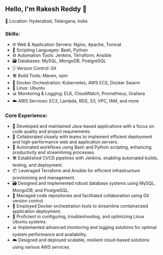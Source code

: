 ## Hello, I'm Rakesh Reddy 👋
📍 Location: Hyderabad, Telangana, India

### Skills:
- 🌐 Web & Application Servers: Nginx, Apache, Tomcat
- 🐍 Scripting Languages: Bash, Python
- ⚙️ Automation Tools: Jenkins, Terraform, Ansible
- 🗃️ Databases: MySQL, MongoDB, PostgreSQL
- 🗄️ Version Control: Git
- 🛠️ Build Tools: Maven, npm
- 🐳 Docker Orchestration: Kubernetes, AWS ECS, Docker Swarm
- 🐧 Linux: Ubuntu
- 📊 Monitoring & Logging: ELK, CloudWatch, Prometheus, Grafana
- ☁️ AWS Services: EC2, Lambda, RDS, S3, VPC, IAM, and more

### Core Experience:
- 🚀 Developed and maintained Java-based applications with a focus on code quality and project requirements.
- 👥 Collaborated closely with teams to implement efficient deployment and high-performance web and application servers.
- 🔄 Automated workflows using Bash and Python scripting, enhancing productivity and streamlining processes.
- 🛠️ Established CI/CD pipelines with Jenkins, enabling automated builds, testing, and deployment.
- 📦 Leveraged Terraform and Ansible for efficient infrastructure provisioning and management.
- 🗃️ Designed and implemented robust database systems using MySQL, MongoDB, and PostgreSQL.
- 📜 Managed code repositories and facilitated collaboration using Git version control.
- 🐳 Employed Docker orchestration tools to streamline containerized application deployment.
- 🐧 Proficient in configuring, troubleshooting, and optimizing Linux Ubuntu systems.
- 📊 Implemented advanced monitoring and logging solutions for optimal system performance and availability.
- ☁️ Designed and deployed scalable, resilient cloud-based solutions using various AWS services.
